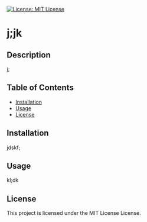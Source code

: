 [![License: MIT License](https://img.shields.io/badge/License-MIT_License-blue.svg)](https://opensource.org/licenses/mit_license)

# j;jk

## Description
j;

## Table of Contents
- [Installation](#installation)
- [Usage](#usage)
- [License](#license)

## Installation
jdskf;

## Usage
kl;dk

## License
This project is licensed under the MIT License License.

